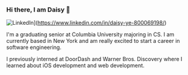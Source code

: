 ### Hi there, I am Daisy 👋

![LinkedIn]([https://img.shields.io/badge/LinkedIn-0077B5?style=for-the-badge&logo=linkedin&logoColor=white)](https://www.linkedin.com/in/daisy-ye-800069198/)

I'm a graduating senior at Columbia University majoring in CS. I am currently based in New York and am really excited to start a career in software engineering. 

I previously interned at DoorDash and Warner Bros. Discovery where I learned about iOS development and web development. 
